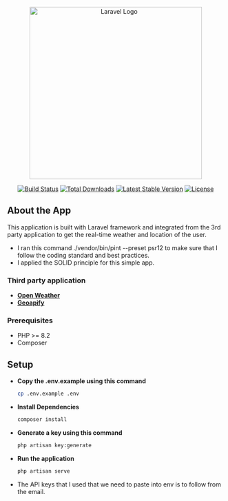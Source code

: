 <p align="center"><a href="https://laravel.com" target="_blank"><img src="https://raw.githubusercontent.com/laravel/art/master/logo-lockup/5%20SVG/2%20CMYK/1%20Full%20Color/laravel-logolockup-cmyk-red.svg" width="400" alt="Laravel Logo"></a></p>

<p align="center">
<a href="https://github.com/laravel/framework/actions"><img src="https://github.com/laravel/framework/workflows/tests/badge.svg" alt="Build Status"></a>
<a href="https://packagist.org/packages/laravel/framework"><img src="https://img.shields.io/packagist/dt/laravel/framework" alt="Total Downloads"></a>
<a href="https://packagist.org/packages/laravel/framework"><img src="https://img.shields.io/packagist/v/laravel/framework" alt="Latest Stable Version"></a>
<a href="https://packagist.org/packages/laravel/framework"><img src="https://img.shields.io/packagist/l/laravel/framework" alt="License"></a>
</p>

## About the App

This application is built with Laravel framework and integrated from the 3rd party application to get the real-time weather and location of the user.

-   I ran this command ./vendor/bin/pint --preset psr12 to make sure that I follow the coding standard and best practices.
-   I applied the SOLID principle for this simple app.

### Third party application

-   **[Open Weather](https://openweathermap.org/)**
-   **[Geoapify](https://www.geoapify.com/)**

### Prerequisites

-   PHP >= 8.2
-   Composer

## Setup

-   **Copy the .env.example using this command**

    ```bash
    cp .env.example .env

    ```

-   **Install Dependencies**

    ```bash
    composer install

    ```

-   **Generate a key using this command**

    ```bash
    php artisan key:generate

    ```

-   **Run the application**

    ```bash
    php artisan serve

    ```

-   The API keys that I used that we need to paste into env is to follow from the email.
